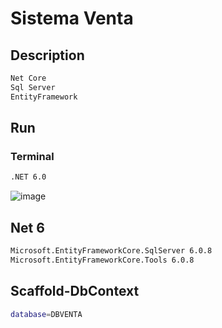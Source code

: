 # Sistema Venta
## Description
```bash
Net Core
Sql Server
EntityFramework
```
## Run
### Terminal
```bash
.NET 6.0
```
![image](https://github.com/user-attachments/assets/02761681-84dc-439f-b877-fef2c60bf354)

## Net 6
```bash
Microsoft.EntityFrameworkCore.SqlServer 6.0.8
Microsoft.EntityFrameworkCore.Tools 6.0.8
```
## Scaffold-DbContext
```bash
database=DBVENTA
```
